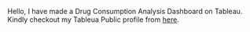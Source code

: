 
Hello, 
I have made a Drug Consumption Analysis Dashboard on Tableau. 
Kindly checkout my Tableua Public profile from [here](https://public.tableau.com/app/profile/rohit.budhiraja1186/viz/DrugConsumptionAnalysis_Final/DrugConsumptionAnalysis).
